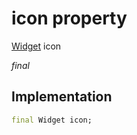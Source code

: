 


# icon property






[Widget](https://api.flutter.dev/flutter/widgets/Widget-class.html) icon
  
_final_






## Implementation

```dart
final Widget icon;


```







